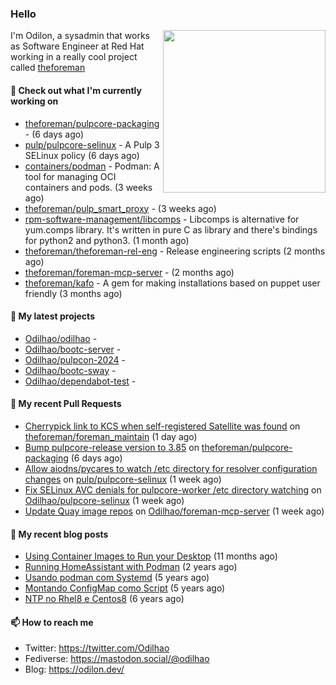 ### Hello

<img align="right" src="https://avatars.githubusercontent.com/odilhao" width="260">

I'm Odilon, a sysadmin that works as Software Engineer at Red Hat working in a really cool project called [theforeman](https://theforeman.org/)

#### 👷 Check out what I'm currently working on

- [theforeman/pulpcore-packaging](https://github.com/theforeman/pulpcore-packaging) -  (6 days ago)
- [pulp/pulpcore-selinux](https://github.com/pulp/pulpcore-selinux) - A Pulp 3 SELinux policy (6 days ago)
- [containers/podman](https://github.com/containers/podman) - Podman: A tool for managing OCI containers and pods. (3 weeks ago)
- [theforeman/pulp_smart_proxy](https://github.com/theforeman/pulp_smart_proxy) -  (3 weeks ago)
- [rpm-software-management/libcomps](https://github.com/rpm-software-management/libcomps) - Libcomps is alternative for yum.comps library. It&#39;s written in pure C as library and there&#39;s bindings for python2 and python3. (1 month ago)
- [theforeman/theforeman-rel-eng](https://github.com/theforeman/theforeman-rel-eng) - Release engineering scripts (2 months ago)
- [theforeman/foreman-mcp-server](https://github.com/theforeman/foreman-mcp-server) -  (2 months ago)
- [theforeman/kafo](https://github.com/theforeman/kafo) - A gem for making installations based on puppet user friendly (3 months ago)

#### 🌱 My latest projects

- [Odilhao/odilhao](https://github.com/Odilhao/odilhao) - 
- [Odilhao/bootc-server](https://github.com/Odilhao/bootc-server) - 
- [Odilhao/pulpcon-2024](https://github.com/Odilhao/pulpcon-2024) - 
- [Odilhao/bootc-sway](https://github.com/Odilhao/bootc-sway) - 
- [Odilhao/dependabot-test](https://github.com/Odilhao/dependabot-test) - 

#### 🔨 My recent Pull Requests

- [Cherrypick link to KCS when self-registered Satellite was found](https://github.com/theforeman/foreman_maintain/pull/1059) on [theforeman/foreman_maintain](https://github.com/theforeman/foreman_maintain) (1 day ago)
- [Bump pulpcore-release version to 3.85](https://github.com/theforeman/pulpcore-packaging/pull/2208) on [theforeman/pulpcore-packaging](https://github.com/theforeman/pulpcore-packaging) (6 days ago)
- [Allow aiodns/pycares to watch /etc directory for resolver configuration changes](https://github.com/pulp/pulpcore-selinux/pull/93) on [pulp/pulpcore-selinux](https://github.com/pulp/pulpcore-selinux) (1 week ago)
- [Fix SELinux AVC denials for pulpcore-worker /etc directory watching](https://github.com/Odilhao/pulpcore-selinux/pull/1) on [Odilhao/pulpcore-selinux](https://github.com/Odilhao/pulpcore-selinux) (1 week ago)
- [Update Quay image repos](https://github.com/Odilhao/foreman-mcp-server/pull/2) on [Odilhao/foreman-mcp-server](https://github.com/Odilhao/foreman-mcp-server) (1 week ago)

#### 📜 My recent blog posts

- [Using Container Images to Run your Desktop](https://odilon.dev/2024/10/29/building-a-desktop-with-bootc/) (11 months ago)
- [Running HomeAssistant with Podman](https://odilon.dev/2022/12/20/homeassistant-with-podman/) (2 years ago)
- [Usando podman com Systemd](https://odilon.dev/2020/06/30/usando-podman-com-systemd/) (5 years ago)
- [Montando ConfigMap como Script](https://odilon.dev/2020/03/08/montando-configmap-como-script/) (5 years ago)
- [NTP no Rhel8 e Centos8](https://odilon.dev/2019/09/17/2019-09-17-ntp-rhel8-centos8/) (6 years ago)


#### 📫 How to reach me

- Twitter: https://twitter.com/Odilhao
- Fediverse: https://mastodon.social/@odilhao
- Blog: https://odilon.dev/
